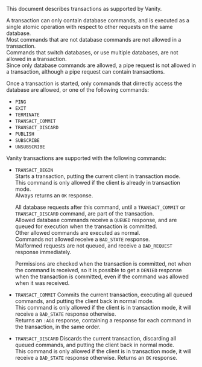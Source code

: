 This document describes transactions as supported by Vanity.

A transaction can only contain database commands, and is executed as a single atomic operation with respect to other requests on the same database.  
Most commands that are not database commands are not allowed in a transaction.  
Commands that switch databases, or use multiple databases, are not allowed in a transaction.  
Since only database commands are allowed, a pipe request is not allowed in a transaction, although a pipe request can contain transactions.  

Once a transaction is started, only commands that dirrectly access the database are allowed, or one of the following commands:
- `PING`
- `EXIT`
- `TERMINATE`
- `TRANSACT_COMMIT`
- `TRANSACT_DISCARD`
- `PUBLISH`
- `SUBSCRIBE`
- `UNSUBSCRIBE`

Vanity transactions are supported with the following commands:

- `TRANSACT_BEGIN`  
  Starts a transaction, putting the current client in transaction mode.  
  This command is only allowed if the client is already in transaction mode.  
  Always returns an `OK` response.

  All database requests after this command, until a `TRANSACT_COMMIT` or `TRANSACT_DISCARD` command, are part of the transaction.  
  Allowed database commands receive a `QUEUED` response, and are queued for execution when the transaction is committed.  
  Other allowed commands are executed as normal.  
  Commands not allowed receive a `BAD_STATE` response.  
  Malformed requests are not queued, and receive a `BAD_REQUEST` response immediately.  

  Permissions are checked when the transaction is committed, not when the command is received, so it is possible to get a `DENIED` response when the transaction is committed, even if the command was allowed when it was received.


- `TRANSACT_COMMIT`
  Commits the current transaction, executing all queued commands, and putting the client back in normal mode.    
  This command is only allowed if the client is in transaction mode, it will receive a `BAD_STATE` response otherwise.  
  Returns an `:AGG` response, containing a response for each command in the transaction, in the same order.


- `TRANSACT_DISCARD`
  Discards the current transaction, discarding all queued commands, and putting the client back in normal mode.  
    This command is only allowed if the client is in transaction mode, it will receive a `BAD_STATE` response otherwise.
    Returns an `OK` response.